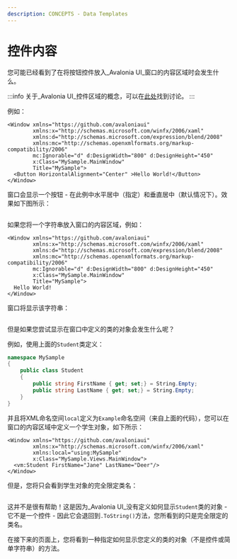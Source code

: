 ```yaml
---
description: CONCEPTS - Data Templates
---
```


# 控件内容

您可能已经看到了在将按钮控件放入_Avalonia UI_窗口的内容区域时会发生什么。

:::info
关于_Avalonia UI_控件区域的概念，可以在[此处](../layout/layout-zones)找到讨论。
:::

例如：

```markup
<Window xmlns="https://github.com/avaloniaui"
        xmlns:x="http://schemas.microsoft.com/winfx/2006/xaml"
        xmlns:d="http://schemas.microsoft.com/expression/blend/2008"
        xmlns:mc="http://schemas.openxmlformats.org/markup-compatibility/2006"
        mc:Ignorable="d" d:DesignWidth="800" d:DesignHeight="450"
        x:Class="MySample.MainWindow"
        Title="MySample">
  <Button HorizontalAlignment="Center" >Hello World!</Button>
</Window>
```

窗口会显示一个按钮 - 在此例中水平居中（指定）和垂直居中（默认情况下）。效果如下图所示：

<img src="/img/gitbook-import/assets/image (42) (1).png" alt=""/>

如果您将一个字符串放入窗口的内容区域，例如：

```markup
<Window xmlns="https://github.com/avaloniaui"
        xmlns:x="http://schemas.microsoft.com/winfx/2006/xaml"
        xmlns:d="http://schemas.microsoft.com/expression/blend/2008"
        xmlns:mc="http://schemas.openxmlformats.org/markup-compatibility/2006"
        mc:Ignorable="d" d:DesignWidth="800" d:DesignHeight="450"
        x:Class="MySample.MainWindow"
        Title="MySample">
  Hello World!
</Window>
```

窗口将显示该字符串：

<img src="/img/gitbook-import/assets/image (51).png" alt=""/>

但是如果您尝试显示在窗口中定义的类的对象会发生什么呢？

例如，使用上面的`Student`类定义：

```csharp
namespace MySample
{
    public class Student
    {
        public string FirstName { get; set;} = String.Empty;
        public string LastName { get; set;} = String.Empty;
    }
}
```

并且将XML命名空间`local`定义为`Example`命名空间（来自上面的代码），您可以在窗口的内容区域中定义一个学生对象，如下所示：

```markup
<Window xmlns="https://github.com/avaloniaui"
        xmlns:x="http://schemas.microsoft.com/winfx/2006/xaml"
        xmlns:local="using:MySample"
        x:Class="MySample.Views.MainWindow">
  <vm:Student FirstName="Jane" LastName="Deer"/>
</Window>
```

但是，您将只会看到学生对象的完全限定类名：

<img src="/img/gitbook-import/assets/image (52).png" alt=""/>

这并不是很有帮助！这是因为_Avalonia UI_没有定义如何显示`Student`类的对象 - 它不是一个控件 - 因此它会退回到`.ToString()`方法，您所看到的只是完全限定的类名。

在接下来的页面上，您将看到一种指定如何显示您定义的类的对象（不是控件或简单字符串）的方法。